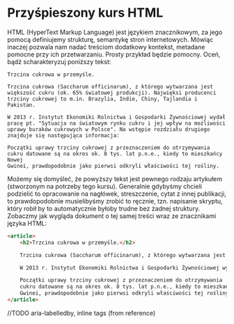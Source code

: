 # Przyśpieszony kurs HTML

HTML (HyperText Markup Language) jest językiem znacznikowym, za jego pomocą definiujemy strukturę, semantykę stron internetowych. Mówiąc inaczej pozwala nam nadać treściom dodatkowy kontekst, metadane pomocne przy ich przetwarzaniu. Prosty przykład będzie pomocny. Oceń, bądź scharakteryzuj poniższy tekst:

```
Trzcina cukrowa w przemyśle.

Trzcina cukrowa (Saccharum officinarum), z którego wytwarzana jest większość cukru (ok. 65% światowej produkcji). Najwięksi producenci trzciny cukrowej to m.in. Brazylia, Indie, Chiny, Tajlandia i Pakistan.

W 2013 r. Instytut Ekonomiki Rolnictwa i Gospodarki Żywnościowej wydał pracę pt. "Sytuacja na światowym rynku cukru i jej wpływ na możliwości uprawy buraków cukrowych w Polsce". Na wstępie rozdziału drugiego znajduje się następująca informacja:

Początki uprawy trzciny cukrowej z przeznaczeniem do otrzymywania
cukru datowane są na okres ok. 8 tys. lat p.n.e., kiedy to mieszkańcy Nowej
Gwinei, prawdopodobnie jako pierwsi odkryli właściwości tej rośliny.
```

Możemy się domyśleć, że powyższy tekst jest pewnego rodzaju artykułem (stworzonym na potrzeby tego kursu). Generalnie gdybyśmy chcieli podzielić to opracowanie na nagłówek, streszczenie, cytat z innej publikacji, to prawdopodobnie musielibyśmy zrobić to ręcznie, tzn. napisanie skryptu, który robił by to automatycznie byłoby trudne bez żadnej struktury. Zobaczmy jak wygląda dokument o tej samej treści wraz ze znacznikami języka HTML:

```html
<article>
    <h2>Trzcina cukrowa w przemyśle.</h2>

    Trzcina cukrowa (Saccharum officinarum), z którego wytwarzana jest większość cukru (ok. 65% światowej produkcji). Najwięksi producenci trzciny cukrowej to m.in. Brazylia, Indie, Chiny, Tajlandia i Pakistan.

    W 2013 r. Instytut Ekonomiki Rolnictwa i Gospodarki Żywnościowej wydał pracę pt. "Sytuacja na światowym rynku cukru i jej wpływ na możliwości uprawy buraków cukrowych w Polsce". Na wstępie rozdziału drugiego znajduje się następująca informacja:

    Początki uprawy trzciny cukrowej z przeznaczeniem do otrzymywania
    cukru datowane są na okres ok. 8 tys. lat p.n.e., kiedy to mieszkańcy Nowej
    Gwinei, prawdopodobnie jako pierwsi odkryli właściwości tej rośliny.
</article>
```

//TODO aria-labelledby, inline tags (from reference)
